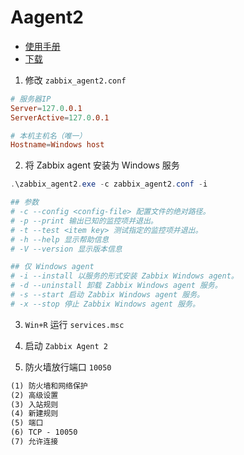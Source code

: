 # Aagent2

- [使用手册](https://www.zabbix.com/documentation/6.0/zh/manual/concepts/agent2)
- [下载](https://www.zabbix.com/cn/download_agents?version=6.0+LTS&release=6.0.13&os=Windows&os_version=Any&hardware=amd64&encryption+=OpenSSL&packaging=Archive&show_legacy=0&encryption=No+encryption)


1. 修改 `zabbix_agent2.conf`

```conf
# 服务器IP
Server=127.0.0.1
ServerActive=127.0.0.1

# 本机主机名（唯一）
Hostname=Windows host
```

2. 将 Zabbix agent 安装为 Windows 服务

```powershell
.\zabbix_agent2.exe -c zabbix_agent2.conf -i

## 参数
# -c --config <config-file> 配置文件的绝对路径。
# -p --print 输出已知的监控项并退出。
# -t --test <item key> 测试指定的监控项并退出。
# -h --help 显示帮助信息
# -V --version 显示版本信息

## 仅 Windows agent
# -i --install 以服务的形式安装 Zabbix Windows agent。
# -d --uninstall 卸载 Zabbix Windows agent 服务。
# -s --start 启动 Zabbix Windows agent 服务。
# -x --stop 停止 Zabbix Windows agent 服务。
```

3. `Win+R` 运行 `services.msc`

4. 启动 `Zabbix Agent 2`

5. 防火墙放行端口 `10050`

```txt
(1) 防火墙和网络保护
(2) 高级设置
(3) 入站规则
(4) 新建规则
(5) 端口
(6) TCP - 10050
(7) 允许连接
```
